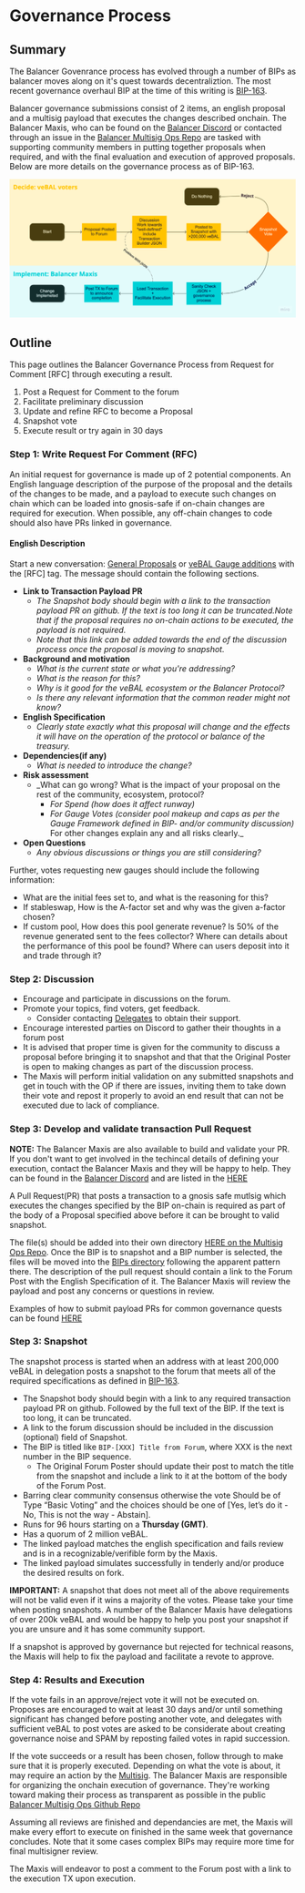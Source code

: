 # Governance Process

## Summary

The Balancer Govenrance process has evolved through a number of BIPs as balancer moves along on it's quest towards decentraliztion.  The most recent governance overhaul BIP at the time of this writing is [BIP-163](https://snapshot.org/#/balancer.eth/proposal/0xcd2cab0522b0e9a90ad40f93aca4505b17d60468224c22b69c4f9bd2bbd64e31).

Balancer governance submissions consist of 2 items, an english proposal and a multisig payload that executes the changes described onchain.  The Balancer Maxis, who can be found on the [Balancer Discord](https://discord.balancer.fi/) or contacted through an issue in the [Balancer Multisig Ops Repo](https://github.com/BalancerMaxis/multisig-ops/issues) are tasked with supporting community members in putting together proposals when required, and with the final evaluation and execution of approved proposals.  Below are more details on the governance process as of BIP-163.

![img.png](./images/govProcess.png)


## Outline
This page outlines the Balancer Governance Process from Request for Comment \[RFC\] through executing a result. 

1. Post a Request for Comment to the forum
2. Facilitate preliminary discussion
3. Update and refine RFC to become a Proposal
4. Snapshot vote
5. Execute result or try again in 30 days
### Step 1: Write Request For Comment \(RFC\)

An initial request for governance is made up of 2 potential components.  An English language description of the purpose of the proposal and the details of the changes to be made, and a payload to execute such changes on chain which can be loaded into gnosis-safe if on-chain changes are required for execution.  When possible, any off-chain changes to code should also have PRs linked in governance.

#### **English Description**
Start a new conversation:  [General Proposals](https://forum.balancer.fi/c/governance/7) or [veBAL Gauge additions](https://forum.balancer.fi/c/vebal/13) with the [RFC] tag. The message should contain the following sections.
* **Link to Transaction Payload PR**
  * _The Snapshot body should begin with a link to the transaction payload PR on github. If the text is too long it can be truncated.Note that if the proposal requires no on-chain actions to be executed, the payload is not required._
  * _Note that this link can be added towards the end of the discussion process once the proposal is moving to snapshot._ 
* **Background and motivation**
  * _What is the current state or what you're addressing?_  
  * _What is the reason for this?_
  * _Why is it good for the veBAL ecosystem or the Balancer Protocol?_  
  * _Is there any relevant information that the common reader might not know?_
* **English Specification**
  * _Clearly state exactly what this proposal will change and the effects it will have on the operation of the protocol or balance of the treasury._
* **Dependencies(if any)**
  * _What is needed to introduce the change?_
* **Risk assessment**
  * _What can go wrong? What is the impact of your proposal on the rest of the community, ecosystem, protocol?
    * _For Spend (how does it affect runway)_
    * _For Gauge Votes (consider pool makeup and caps as per the Gauge Framework defined in BIP- and/or community discussion)_
For other changes explain any and all risks clearly._
* **Open Questions**
  * _Any obvious discussions or things you are still considering?_

Further, votes requesting new gauges should include the following information:
* What are the initial fees set to, and what is the reasoning for this?
* If stableswap, How is the A-factor set and why was the given a-factor chosen?
* If custom pool, How does this pool generate revenue? Is 50% of the revenue generated sent to the fees collector? Where can details about the performance of this pool be found? Where can users deposit into it and trade through it?

### **Step 2: Discussion**

* Encourage and participate in discussions on the forum.
* Promote your topics, find voters, get feedback.
  * Consider contacting [Delegates](https://forum.balancer.fi/c/delegate-citadel/14) to obtain their support.
* Encourage interested parties on Discord to gather their thoughts in a forum post
* It is advised that proper time is given for the community to discuss a proposal before bringing it to snapshot and that that the Original Poster is open to making changes as part of the discussion process.
* The Maxis will perform initial validation on any submitted snapshots and get in touch with the OP if there are issues, inviting them to take down their vote and repost it properly to avoid an end result that can not be executed due to lack of compliance. 

### **Step 3: Develop and validate transaction Pull Request**
**NOTE:** The Balancer Maxis are also available to build and validate your PR.  If you don't want to get involved in the techincal details of defining your execution, contact the Balancer Maxis and they will be happy to help.  They can be found in the [Balancer Discord](https://discord.balancer.fi) and are listed in the [HERE](https://docs.balancer.fi/concepts/governance/multisig.html#dao-multisig-signer-set)

A Pull Request(PR) that posts a transaction to a gnosis safe mutlsig which executes the changes specified by the BIP on-chain is required as part of the body of a Proposal specified above before it can be brought to valid snapshot.  

The file(s) should be added into their own directory [HERE on the Multisig Ops Repo](https://github.com/BalancerMaxis/multisig-ops/tree/main/BIPs/00proposed). Once the BIP is to snapshot and a BIP number is selected, the files will be moved into the [BIPs directory](https://github.com/BalancerMaxis/multisig-ops/tree/main/BIPs) following the apparent pattern there. The description of the pull request should contain a link to the Forum Post with the English Specification of it.  The Balancer Maxis will review the payload and post any concerns or questions in review.

Examples of how to submit payload PRs for common governance quests can be found [HERE](https://github.com/BalancerMaxis/multisig-ops/tree/main/BIPs/00examples)

### **Step 3: Snapshot**

The snapshot process is started when an address with at least 200,000 veBAL in delegation posts a snapshot to the forum that meets all of the required specifications as defined in [BIP-163](https://forum.balancer.fi/t/bip-163-restructure-governance-process-disband-governance-council/4244).

* The Snapshot body should begin with a link to any required transaction payload PR on github. Followed by the full text of the BIP. If the text is too long, it can be truncated.
* A link to the forum discussion should be included in the discussion (optional) field of Snapshot.
* The BIP is titled like `BIP-[XXX] Title from Forum`, where XXX is the next number in the BIP sequence.
  * The Original Forum Poster should update their post to match the title from the snapshot and include a link to it at the bottom of the body of the Forum Post.
* Barring clear community consensus otherwise the vote Should be of Type “Basic Voting” and the choices should be one of [Yes, let’s do it - No, This is not the way - Abstain].
* Runs for 96 hours starting on a **Thursday (GMT)**.
* Has a quorum of 2 million veBAL.
* The linked payload matches the english specification and fails review and is in a recognizable/verifible form by the Maxis.
* The linked payload simulates successfully in tenderly and/or produce the desired results on fork.

**IMPORTANT:** A snapshot that does not meet all of the above requirements will not be valid even if it wins a majority of the votes.  Please take your time when posting snapshots.  A number of the Balancer Maxis have delegations of over 200k veBAL and would be happy to help you post your snapshot if you are unsure and it has some community support.

If a snapshot is approved by governance but rejected for technical reasons, the Maxis will help to fix the payload and facilitate a revote to approve. 


### Step 4: Results and Execution

If the vote fails in an approve/reject vote it will not be executed on.  Proposes are encouraged to wait at least 30 days and/or until something significant has changed before posting another vote, and delegates with sufficient veBAL to post votes are asked to be considerate about creating governance noise and SPAM by reposting failed votes in rapid succession.

If the vote succeeds or a result has been chosen, follow through to make sure that it is properly executed. Depending on what the vote is about, it may require an action by the [Multisig](./multisig.md).  The Balancer Maxis are responsible for organizing the onchain execution of governance.  They're working toward making their process as transparent as possible in the public [Balancer Multisig Ops Github Repo](https://github.com/BalancerMaxis/multisig-ops)

Assuming all reviews are finished and dependancies are met, the Maxis will make every effort to execute on finished in the same week that governance concludes. Note that it some cases complex BIPs may require more time for final multisigner review.

The Maxis will endeavor to post a comment to the Forum post with a link to the execution TX upon execution.


